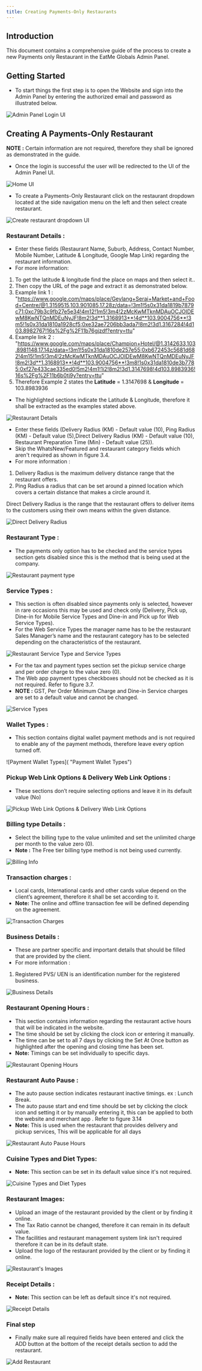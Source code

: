 ```yaml
---
title: Creating Payments-Only Restaurants
---
```



## Introduction

This document contains a comprehensive guide of the process to create a new Payments only Restaurant in the EatMe Globals Admin Panel.

## Getting Started

* To start things the first step is to open the Website and sign into the Admin Panel by entering the authorized email and password as illustrated below.

![Admin Panel Login UI](/img/login-custom-.png "Admin Panel Login")

## Creating A Payments-Only Restaurant

**NOTE :** Certain information are not required, therefore they shall be ignored as demonstrated in the guide.

* Once the login is successful the user will be redirected to the UI of the Admin Panel UI.

![Home UI](/img/home-custom-.png "Home")

* To create a Payments-Only Restaurant click on the restaurant dropdown located at the side navigation menu on the left and then select create restaurant.

![Create restaurant dropdown UI](/img/create-restaurant-custom-.png "Create restaurant dropdown")

### Restaurant Details :

* Enter these fields (Restaurant Name, Suburb, Address, Contact Number, Mobile Number, Latitude & Longitude, Google Map Link) regarding the restaurant information.
* For more information:

1. To get the latitude & longitude find the place on maps and then select it..
2. Then copy the URL of the page and extract it as demonstrated below.
3. Example link 1 : "https://www.google.com/maps/place/Geylang+Serai+Market+and+Food+Centre/@1.3159515,103.901085,17.28z/data=!3m1!5s0x31da1819b7879c71:0xc79b3c9fb27e5e34!4m12!1m5!3m4!2zMcKwMTknMDAuOCJOIDEwM8KwNTQnMDEuNyJF!8m2!3d**1.3168913**!4d**103.9004756**!3m5!1s0x31da1810a1928cf5:0xe32ae7206bb3ada7!8m2!3d1.3167284!4d103.8982767!16s%2Fg%2F11b76gjzdf?entry=ttu"
4. Example link 2 : "https://www.google.com/maps/place/Champion+Hotel/@1.3142633,103.8981148,17.14z/data=!3m1!5s0x31da1810de257e55:0xb672453c5681d682!4m15!1m5!3m4!2zMcKwMTknMDAuOCJOIDEwM8KwNTQnMDEuNyJF!8m2!3d**1.3168913**!4d**103.9004756**!3m8!1s0x31da1810de3b7785:0xf27e433cae335ed0!5m2!4m1!1i2!8m2!3d1.3147698!4d103.8983936!16s%2Fg%2F11b6b0tj9y?entry=ttu"
5. Therefore Example 2 states the **Latitude** = 1.3147698 & **Longitude** = 103.8983936

* The highlighted sections indicate the Latitude & Longitude, therefore it shall be extracted as the examples stated above.

![Restaurant Details](/img/restaurant-details-custom-.png "Restaurant Details")

* Enter these fields (Delivery Radius (KM) - Default value (10), Ping Radius (KM) - Default value (5),Direct Delivery Radius (KM) - Default value (10), Restaurant Preparation Time (Min) - Default value (25)).
* Skip the WhatsNew/Featured and restaurant category fields which aren't required as shown in figure 3.4.
* For more information : 

1. Delivery Radius is the maximum delivery distance range that the restaurant offers.
2. Ping Radius a radius that can be set around a pinned location which covers a certain distance that makes a circle around it.

Direct Delivery Radius is the range that the restaurant offers to deliver items to the customers using their own means within the given distance.

![Direct Delivery Radius](/img/delivery-ranges-custom-.png "Direct Delivery Radius")

### Restaurant Type :

* The payments only option has to be checked and the service types section gets disabled since this is the method that is being used at the company.

![Restaurant payment type](/img/restaurant-type-custom-.png "Restaurant payment type")

### Service Types :

* This section is often disabled since payments only is selected, however in rare occasions this may be used and check only (Delivery, Pick up, Dine-in for Mobile Service Types and Dine-in and Pick up for Web Service Types).
* For the Web Service Types the manager name has to be the restaurant Sales Manager’s name and the restaurant category has to be selected depending on the characteristics of the restaurant.

![Restaurant Service Type and Service Types](/img/restaurant-type-service-types-custom-.png "Restaurant Service Type")

* For the tax and payment types section set the pickup service charge and per order charge to the value zero (0).
* The Web app payment types checkboxes should not be checked as it is not required. Refer to figure 3.7.
* **NOTE :** GST, Per Order Minimum Charge and Dine-in Service charges are set to a default value and cannot be changed.

![Service Types](/img/web-service-types-custom-.png "Service Types")

### Wallet Types :

* This section contains digital wallet payment methods and is not required to enable any of the payment methods, therefore leave every option turned off.

![Payment Wallet Types]( "Payment Wallet Types")

### Pickup Web Link Options & Delivery Web Link Options :

* These sections don’t require selecting options and leave it in its default value (No)

![Pickup Web Link Options & Delivery Web Link Options ](/img/restaurant-pickup-web-link-options-delivery-web-link-options-custom-.png "Pickup Web Link Options & Delivery Web Link Options ")

### Billing type Details :

* Select the billing type to the value unlimited and set the unlimited charge per month to the value zero (0).
* **Note :** The Free tier billing type method is not being used currently.

![Billing Info](/img/billing-type-custom-.png "Billing info")

### Transaction charges :

* Local cards, International cards and other cards value depend on the client’s agreement, therefore it shall be set according to it. 
* **Note:** The online and offline transaction fee will be defined depending on the agreement.

![Transaction Charges ](/img/transaction-charges-custom-.png "Transaction Charges")

### Business Details :

* These are partner specific and important details that should be filled that are provided by the client. 
* For more information : 

1. Registered PVS/ UEN is an identification number for the registered business.

![Business Details](/img/business-details-custom-.png "Business Details")

### Restaurant Opening Hours :

* This section contains information regarding the restaurant active hours that will be indicated in the website.
* The time should be set by clicking the clock icon or entering it manually.
* The time can be set to all 7 days by clicking the Set At Once button as highlighted after the opening and closing time has been set.
* **Note:** Timings can be set individually to specific days.

![Restaurant Opening Hours ](/img/opening-hours-custom-.png "Restaurant Opening Hours ")

### Restaurant Auto Pause :

* The auto pause section indicates restaurant inactive timings. ex : Lunch Break.
* The auto pause start and end time should be set by clicking the clock icon and setting it or by manually entering it, this can be applied to both the website and merchant app . Refer to figure 3.14
* **Note:** This is used when the restaurant that provides delivery and pickup services, This will be applicable for all days

![Restaurant Auto Pause Hours](/img/auto-pause-custom-.png "Restaurant Auto Pause Hours")

### Cuisine Types and Diet Types:

* **Note:** This section can be set in its default value  since it's not required.

![Cuisine Types and Diet Types](/img/food-and-diet-types-custom-.png "Cuisine Types and Diet Types")

### Restaurant Images:

* Upload an image of the restaurant provided by the client or by finding it online.
* The Tax Ratio cannot be changed, therefore it can remain in its default value.
* The facilities and restaurant management system link isn't required therefore it can be in its default state.
* Upload the logo of the restaurant provided by the client or by finding it online.

![Restaurant's Images](/img/restaurant-images-custom-.png "Restaurant's Images")

### Receipt Details :

* **Note:** This section can be left as default since it's not required.

![Receipt Details](/img/receipt-details-custom-.png "Receipt Details")

### Final step

* Finally make sure all required fields have been entered and click the ADD button at the bottom of the receipt details section to add the restaurant.

![Add Restaurant](/img/add-restaurant-custom-.png "Add Restaurant")
